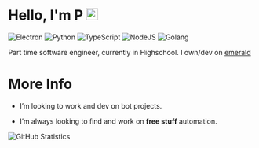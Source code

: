 # Hello, I'm P <img src="https://user-images.githubusercontent.com/1303154/88677602-1635ba80-d120-11ea-84d8-d263ba5fc3c0.gif" width="24px" alt="hi">
![Electron](https://img.shields.io/badge/Electron-75%25-green)
![Python](https://img.shields.io/badge/Python-100%25-yellow)
![TypeScript](https://img.shields.io/badge/TypeScript-75%25-255EB2)
![NodeJS](https://img.shields.io/badge/NodeJS-100%25-0E5D03)
![Golang](https://img.shields.io/badge/Golang-50%25-7fd5ea)

Part time software engineer, currently in Highschool. I own/dev on [emerald](https://twitter.com/emerald_aio?lang=eu)

<h1> More Info </h1>

- I’m looking to work and dev on bot projects.

- I’m always looking to find and work on **free stuff** automation.

![GitHub Statistics](https://github-readme-stats.vercel.app/api/top-langs?username=p-0001&show_icons=true&theme=radical)
